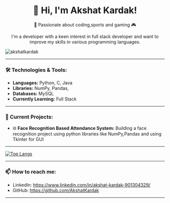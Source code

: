 <h1 align="center">👋 Hi, I'm Akshat Kardak!</h1>

<p align="center">🚀 Passionate about coding,sports and gaming 🎮</p>

<p align="center">
I'm a developer with a keen interest in full stack developer and want to improve my skills in various programming languages. <br>
</p>
<p align="left"> <img src="https://komarev.com/ghpvc/?username=akshatkardak&label=Profile%20views&color=0e75b6&style=flat" alt="akshatkardak" /> </p>


<hr>

### 🛠 Technologies & Tools:

- **Languages:** Python, C, Java   
- **Libraries:** NumPy, Pandas,  
- **Databases:** MySQL 
- **Currently Learning:** Full Stack 

---

### 🔭 Current Projects:

- 🌐 **Face Recognition Based Attendance System:** Building a face recognition project using python libraries like NumPy,Pandas and using Tkinter for GUI

---

[![Top Langs](https://github-readme-stats.vercel.app/api/top-langs/?username=AkshatKardak)](https://github.com/anuraghazra/github-readme-stats)

---

### 📫 How to reach me:

- LinkedIn: https://www.linkedin.com/in/akshat-kardak-901304329/  
- GitHub: https://github.com/AkshatKardak   

---
